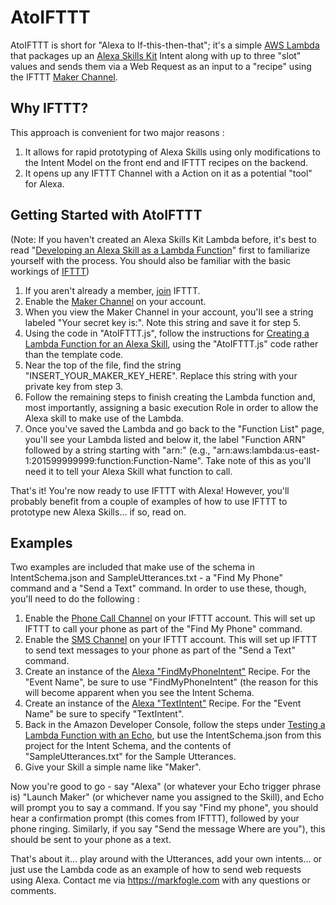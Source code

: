 # AtoIFTTT

AtoIFTTT is short for "Alexa to If-this-then-that"; it's a simple [AWS Lambda] that packages up an [Alexa Skills Kit] Intent along with up to three "slot" values and sends them via a Web Request as an input to a "recipe" using the IFTTT [Maker Channel].

## Why IFTTT?
This approach is convenient for two major reasons :

1. It allows for rapid prototyping of Alexa Skills using only modifications to the Intent Model on the front end and IFTTT recipes on the backend.
2. It opens up any IFTTT Channel with a Action on it as a potential "tool" for Alexa. 

## Getting Started with AtoIFTTT
(Note: If you haven't created an Alexa Skills Kit Lambda before, it's best to read "[Developing an Alexa Skill as a Lambda Function]" first to familiarize yourself with the process. You should also be familiar with the basic workings of [IFTTT])

1. If you aren't already a member, [join] IFTTT.
2. Enable the [Maker Channel] on your account.
3. When you view the Maker Channel in your account, you'll see a string labeled "Your secret key is:".  Note this string and save it for step 5.
4. Using the code in "AtoIFTTT.js", follow the instructions for [Creating a Lambda Function for an Alexa Skill], using the "AtoIFTTT.js" code rather than the template code.
5. Near the top of the file, find the string "INSERT_YOUR_MAKER_KEY_HERE". Replace this string with your private key from step 3.
6. Follow the remaining steps to finish creating the Lambda function and, most importantly, assigning a basic execution Role in order to allow the Alexa skill to make use of the Lambda.
7. Once you've saved the Lambda and go back to the "Function List" page, you'll see your Lambda listed and below it, the label "Function ARN" followed by a string starting with "arn:" (e.g., "arn:aws:lambda:us-east-1:201599999999:function:Function-Name".  Take note of this as you'll need it to tell your Alexa Skill what function to call.

That's it!  You're now ready to use IFTTT with Alexa! However, you'll probably benefit from a couple of examples of how to use IFTTT to prototype new Alexa Skills... if so, read on.

## Examples
Two examples are included that make use of the schema in IntentSchema.json and SampleUtterances.txt - a "Find My Phone" command and a "Send a Text" command.  In order to use these, though, you'll need to do the following :

1. Enable the [Phone Call Channel] on your IFTTT account.  This will set up IFTTT to call your phone as part of the "Find My Phone" command.
2. Enable the [SMS Channel] on your IFTTT account.  This will set up IFTTT to send text messages to your phone as part of the "Send a Text" command.
3. Create an instance of the [Alexa "FindMyPhoneIntent"] Recipe.  For the "Event Name", be sure to use "FindMyPhoneIntent" (the reason for this will become apparent when you see the Intent Schema.
4. Create an instance of the [Alexa "TextIntent"] Recipe.  For the "Event Name" be sure to specify "TextIntent".
5. Back in the Amazon Developer Console, follow the steps under [Testing a Lambda Function with an Echo], but use the IntentSchema.json from this project for the Intent Schema, and the contents of "SampleUtterances.txt" for the Sample Utterances.
6. Give your Skill a simple name like "Maker". 

Now you're good to go - say "Alexa" (or whatever your Echo trigger phrase is) "Launch Maker" (or whichever name you assigned to the Skill), and Echo will prompt you to say a command.  If you say "Find my phone", you should hear a confirmation prompt (this comes from IFTTT), followed by your phone ringing.  Similarly, if you say "Send the message Where are you"), this should be sent to your phone as a text.

That's about it... play around with the Utterances, add your own intents... or just use the Lambda code as an example of how to send web requests using Alexa. Contact me via https://markfogle.com with any questions or comments.

[join]:https://ifttt.com/join
[AWS Lambda]:http://aws.amazon.com/lambda
[Alexa Skills Kit]:https://developer.amazon.com/public/solutions/alexa/alexa-skills-kit
[Maker Channel]:https://ifttt.com/maker
[Developing an Alexa Skill as a Lambda Function]:https://developer.amazon.com/public/solutions/alexa/alexa-skills-kit/docs/developing-an-alexa-skill-as-a-lambda-function
[IFTTT]:https://www.ifttt.com
[Creating a Lambda Function for an Alexa Skill]:https://developer.amazon.com/public/solutions/alexa/alexa-skills-kit/docs/developing-an-alexa-skill-as-a-lambda-function#Creating%20a%20Lambda%20Function%20for%20an%20Alexa%20Skill
[Phone Call Channel]:https://ifttt.com/phone_call
[SMS Channel]:https://ifttt.com/sms
[Alexa "FindMyPhoneIntent"]:https://ifttt.com/recipes/304080-alexa-findmyphoneintent
[Alexa "TextIntent"]:https://ifttt.com/recipes/304081-alexa-textintent
[Testing a Lambda Function with an Echo]:https://developer.amazon.com/public/solutions/alexa/alexa-skills-kit/docs/developing-an-alexa-skill-as-a-lambda-function#Testing%20a%20Lambda%20Function%20with%20an%20Echo

